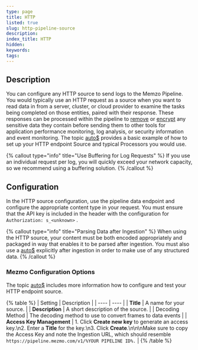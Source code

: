 ```yaml
---
type: page
title: HTTP
listed: true
slug: http-pipeline-source
description: 
index_title: HTTP
hidden: 
keywords: 
tags: 
---
```


## Description

You can configure any HTTP source to send logs to the Memzo Pipeline. You would typically use an HTTP request as a source when you want to read data in from a server, cluster, or cloud provider to examine the tasks being completed on those entities, paired with their response. These responses can be processed within the pipeline to [remove](/docs/remove-fields-pipeline-processor) or [encrypt](/docs/encrypt-field-pipeline-processor) any sensitive data they contain before sending them to other tools for application performance monitoring, log analysis, or security information and event  monitoring. The topic [auto$](/docs/pipeline-architecture-HTTP-endpoint) provides a basic example of how to set up your HTTP endpoint Source and typical Processors you would use.

{% callout type="info" title="Use Buffering for Log Requests" %}
If you use an individual request per log, you will quickly exceed your network capacity, so we recommend using a buffering solution.
{% /callout %}

## Configuration

In the HTTP source configuration, use the pipeline data endpoint and configure the appropriate content type in your request. You must ensure that the API key is included in the header with the configuration for `Authorization: s_<unknown>` .

{% callout type="info" title="Parsing Data after Ingestion" %}
When using the HTTP source, your content must be both encoded appropriately and packaged in way that enables it to be parsed after ingestion. You must also use a [auto$](/docs/parse-pipeline-processor) explicitly after ingestion in order to make use of any structured data.
{% /callout %}

### Mezmo Configuration Options

The topic [auto$](/docs/pipeline-architecture-HTTP-endpoint) includes more information how to configure and test your HTTP endpoint source. 

{% table %}
| Setting | Description | 
| ---- | ---- | 
| **Title** | A name for your source. | 
| **Description** | A short description of the source. | 
| Decoding Method | The decoding method to use to convert frames to data events | 
| **Access Key Management** | 1. Click **Create new key** to generate an access key.\n2. Enter a **Title** for the key.\n3. Click **Create**.\n\n\nMake sure to copy the Access Key and note the Ingestion URL, which should resemble `https://pipeline.mezmo.com/v1/%YOUR PIPELINE ID%.` | 
{% /table %}